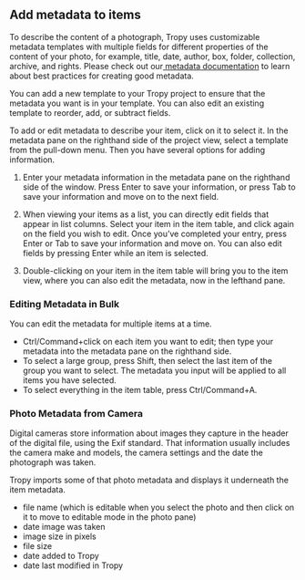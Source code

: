 ## Add metadata to items

To describe the content of a photograph, Tropy uses customizable metadata templates with multiple fields for different properties of the content of your photo, for example, title, date, author, box, folder, collection, archive, and rights. Please check out our[ metadata documentation](//beginning/metadata.md) to learn about best practices for creating good metadata.

You can add a new template to your Tropy project to ensure that the metadata you want is in your template. You can also edit an existing template to reorder, add, or subtract fields.

To add or edit metadata to describe your item, click on it to select it. In the metadata pane on the righthand side of the project view, select a template from the pull-down menu. Then you have several options for adding information.

1. Enter your metadata information in the metadata pane on the righthand side of the window. Press Enter to save your information, or press Tab to save your information and move on to the next field.

2. When viewing your items as a list, you can directly edit fields that appear in list columns. Select your item in the item table, and click again on the field you wish to edit. Once you’ve completed your entry, press Enter or Tab to save your information and move on. You can also edit fields by pressing Enter while an item is selected.

3. Double-clicking on your item in the item table will bring you to the item view, where you can also edit the metadata, now in the lefthand pane.

### Editing Metadata in Bulk

You can edit the metadata for multiple items at a time.

* Ctrl/Command+click on each item you want to edit; then type your metadata into the metadata pane on the righthand side. 
* To select a large group, press Shift, then select the last item of the group you want to select. The metadata you input will be applied to all items you have selected.
* To select everything in the item table, press Ctrl/Command+A. 

### Photo Metadata from Camera

Digital cameras store information about images they capture in the header of the digital file, using the Exif standard. That information usually includes the camera make and models, the camera settings and the date the photograph was taken.

Tropy imports some of that photo metadata and displays it underneath the item metadata.

* file name \(which is editable when you select the photo and then click on it to move to editable mode in the photo pane\)
* date image was taken
* image size in pixels
* file size
* date added to Tropy
* date last modified in Tropy



